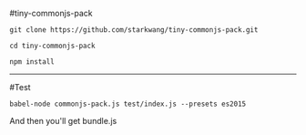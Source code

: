 #tiny-commonjs-pack

```
git clone https://github.com/starkwang/tiny-commonjs-pack.git

cd tiny-commonjs-pack

npm install
```
------


#Test
```
babel-node commonjs-pack.js test/index.js --presets es2015
```
And then you'll get bundle.js
